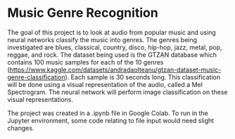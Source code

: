 # Music Genre Recognition

The goal of this project is to look at audio from popular music and using neural networks classify the music into genres. The genres being investigated are 
blues, classical, country, disco, hip-hop, jazz, metal, pop, reggae, and rock. The dataset being used is the GTZAN database which contains 100 music samples
for each of the 10 genres (https://www.kaggle.com/datasets/andradaolteanu/gtzan-dataset-music-genre-classification). Each sample is 30 seconds long. This classification
will be done using a visual representation of the audio, called a Mel Spectrogram. The neural network will perform image classification on these visual representations.

The project was created in a .ipynb file in Google Colab. To run in the Jupyter environment, some code relating to file input would need slight changes. 
